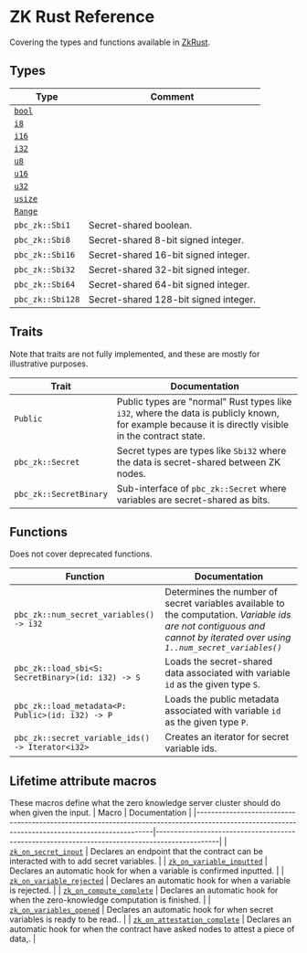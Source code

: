 # ZK Rust Reference

Covering the types and functions available in [ZkRust](zk-rust-language-zkrust.md).

## Types

| Type                                                          | Comment |
| ---                                                           |  --- |
| [`bool`](https://doc.rust-lang.org/std/primitive.bool.html)   |        |
| [`i8`](https://doc.rust-lang.org/std/primitive.i8.html)       |        |
| [`i16`](https://doc.rust-lang.org/std/primitive.i16.html)     |        |
| [`i32`](https://doc.rust-lang.org/std/primitive.i32.html)     |        |
| [`u8`](https://doc.rust-lang.org/std/primitive.u8.html)       |        |
| [`u16`](https://doc.rust-lang.org/std/primitive.u16.html)     |        |
| [`u32`](https://doc.rust-lang.org/std/primitive.u32.html)     |        |
| [`usize`](https://doc.rust-lang.org/std/primitive.usize.html) |        |
| [`Range`](https://doc.rust-lang.org/std/ops/struct.Range.html) |        |
| `pbc_zk::Sbi1`    | Secret-shared boolean. |
| `pbc_zk::Sbi8`    | Secret-shared 8-bit signed integer.          |
| `pbc_zk::Sbi16`   | Secret-shared 16-bit signed integer.         |
| `pbc_zk::Sbi32`   | Secret-shared 32-bit signed integer.         |
| `pbc_zk::Sbi64`   | Secret-shared 64-bit signed integer.         |
| `pbc_zk::Sbi128`  | Secret-shared 128-bit signed integer.        |

## Traits

Note that traits are not fully implemented, and these are mostly for
illustrative purposes.

| Trait     | Documentation |
| ---       |  ---     |
| `Public`  | Public types are "normal" Rust types like `i32`, where the data is publicly known, for example because it is directly visible in the contract state. |
| `pbc_zk::Secret` | Secret types are types like `Sbi32` where the data is secret-shared between ZK nodes.  |
| `pbc_zk::SecretBinary` | Sub-interface of `pbc_zk::Secret` where variables are secret-shared as bits. |

## Functions

Does not cover deprecated functions.

| Function                                  | Documentation |
| ---                                       |  ---     |
| `pbc_zk::num_secret_variables() -> i32`           | Determines the number of secret variables available to the computation. _Variable ids are not contiguous and cannot by iterated over using `1..num_secret_variables()`_ |
| `pbc_zk::load_sbi<S: SecretBinary>(id: i32) -> S`       | Loads the secret-shared data associated with variable `id` as the given type `S`. |
| `pbc_zk::load_metadata<P: Public>(id: i32) -> P`  | Loads the public metadata associated with variable `id` as the given type `P`. |
| `pbc_zk::secret_variable_ids() -> Iterator<i32>`  | Creates an iterator for secret variable ids. |

## Lifetime attribute macros
These macros define what the zero knowledge server cluster should do when given the input. 
| Macro                                                                                                                                          | Documentation                                                                                 |
|------------------------------------------------------------------------------------------------------------------------------------------------|-----------------------------------------------------------------------------------------------|
| [`zk_on_secret_input`](https://partisiablockchain.gitlab.io/language/contract-sdk/pbc_contract_codegen/attr.zk_on_secret_input.html)           | Declares an endpoint that the contract can be interacted with to add secret variables.        |
| [`zk_on_variable_inputted`](https://partisiablockchain.gitlab.io/language/contract-sdk/pbc_contract_codegen/attr.zk_on_variable_inputted.html) | Declares an automatic hook for when a variable is confirmed inputted.                         |
| [`zk_on_variable_rejected`](https://partisiablockchain.gitlab.io/language/contract-sdk/pbc_contract_codegen/attr.zk_on_variable_rejected.html) | Declares an automatic hook for when a variable is rejected.                                   |
| [`zk_on_compute_complete`](https://partisiablockchain.gitlab.io/language/contract-sdk/pbc_contract_codegen/attr.zk_on_compute_complete.html)   | Declares an automatic hook for when the zero-knowledge computation is finished.               |
| [`zk_on_variables_opened`](https://partisiablockchain.gitlab.io/language/contract-sdk/pbc_contract_codegen/attr.zk_on_variables_opened.html)   | Declares an automatic hook for when secret variables is ready to be read..                    |
| [`zk_on_attestation_complete`](https://partisiablockchain.gitlab.io/language/contract-sdk/pbc_contract_codegen/attr.zk_on_attestation_complete.html)                                                                                                               | Declares an automatic hook for when the contract have asked nodes to attest a piece of data,. |

